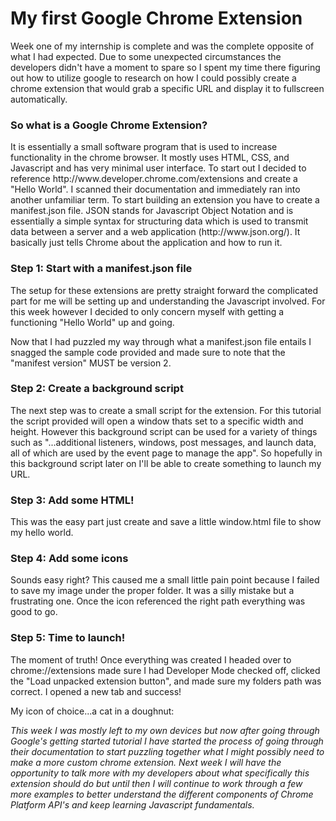 <h1>My first Google Chrome Extension</h1>
 <p>Week one of my internship is complete and was the complete opposite of what I had expected. Due to some unexpected circumstances the developers didn't have a moment to spare so I spent my time there figuring out how to utilize google to research on how I could possibly create a chrome extension that would grab a specific URL and display it to fullscreen automatically. </p>

 <h3> So what is a Google Chrome Extension? </h3>
 <P> It is essentially a small software program that is used to increase functionality in the chrome browser. It mostly uses HTML, CSS, and Javascript and has very minimal user interface. To start out I decided to reference http://www.developer.chrome.com/extensions and create a "Hello World".
  I scanned their documentation and immediately ran into another unfamiliar term. To start building an extension you have to create a manifest.json file. JSON stands for Javascript Object Notation and is essentially a simple syntax for structuring data which is used to transmit data between a server and a web application (http://www.json.org/). It basically just tells Chrome about the application and how to run it. </p>

  <h3> Step 1: Start with a manifest.json file </h3>
  <p> The setup for these extensions are pretty straight forward the complicated part for me will be setting up and understanding the Javascript involved. For this week however I decided to only concern myself with getting a functioning "Hello World" up and going. </p>

  <p> Now that I had puzzled my way through what a manifest.json file entails I snagged the sample code provided and made sure to note that the "manifest version" MUST be version 2. </p>

  <h3> Step 2: Create a background script </h3>
  <p>The next step was to create a small script for the extension. For this tutorial the script provided will open a window thats set to a specific width and height. However this background script can be used for a variety of things such as "...additional listeners, windows, post messages, and launch data, all of which are used by the event page to manage the app". So hopefully in this background script later on I'll be able to create something to launch my URL. </p>

  <h3> Step 3: Add some HTML! </h3>
  <p>This was the easy part just create and save a little window.html file to show my hello world. </p>

  <h3> Step 4: Add some icons </h3>
  <p> Sounds easy right? This caused me a small little pain point because I failed to save my image under the proper folder. It was a silly mistake but a frustrating one. Once the icon referenced the right path everything was good to go. </p>

 <h3> Step 5: Time to launch! </h3>
  <p> The moment of truth! Once everything was created I headed over to chrome://extensions made sure I had Developer Mode checked off, clicked the "Load unpacked extension button", and made sure my folders path was correct. I opened a new tab and success! </p>


  <p>My icon of choice...a cat in a doughnut:
  <img src="images/Donut_Pusheen_small.png" alt>
   </p>

  <em> This week I was mostly left to my own devices but now after going through Google's getting started tutorial I have started the process of going through their documentation to start puzzling together what I might possibly need to make a more custom chrome extension. Next week I will have the opportunity to talk more with my developers about what specifically this extension should do but until then I will continue to work through a few more examples to better understand the different components of Chrome Platform API's and keep learning Javascript fundamentals. </em>